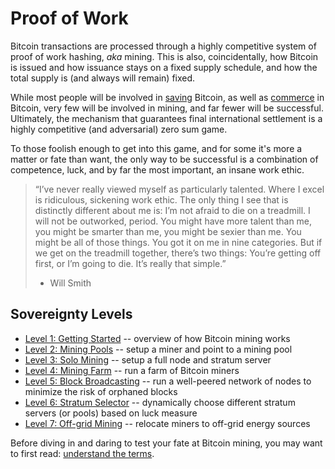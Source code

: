 # Proof of Work

Bitcoin transactions are processed through
 a highly competitive system of
 proof of work hashing, *aka* mining.
This is also, coincidentally, how Bitcoin
 is issued and how issuance stays on
 a fixed supply schedule, and how the
 total supply is (and always will remain) fixed.

While most people will be involved in
 [saving](../saving/) Bitcoin, as well as
 [commerce](../commerce) in Bitcoin,
 very few will be involved
 in mining, and far fewer will be successful.
Ultimately, the mechanism that guarantees
 final international settlement is a
 highly competitive (and adversarial)
 zero sum game.

To those foolish enough to get into this game,
 and for some it's more a matter or fate than
 want, the only way to be successful is a
 combination of competence, luck, and
 by far the most important, an insane
 work ethic.

> “I’ve never really viewed myself as particularly talented. 
> Where I excel is ridiculous, sickening 
> work ethic.
> The only thing I see that is distinctly
> different about me is:
> I’m not afraid to die on a treadmill. 
> I will not be outworked, period.
> You might have more talent than me,
> you might be smarter than me,
> you might be sexier than me.
> You might be all of those things.
> You got it on me in nine categories.
> But if we get on the treadmill together,
> there’s two things:
> You’re getting off first, or I’m going to die.
> It’s really that simple.”
>  
> - Will Smith




## Sovereignty Levels

* [Level 1: Getting Started](sovereignty/level-1) -- 
 overview of how Bitcoin mining works
* [Level 2: Mining Pools](sovereignty/level-2) --
 setup a miner and point to a mining pool
* [Level 3: Solo Mining](sovereignty/level-3) --
 setup a full node and stratum server
* [Level 4: Mining Farm](sovereignty/level-4) --
 run a farm of Bitcoin miners
* [Level 5: Block Broadcasting](sovereignty/level-5) --
 run a well-peered network of nodes to minimize the risk of orphaned blocks
* [Level 6: Stratum Selector](sovereignty/level-6) --
 dynamically choose different stratum servers (or pools) based on luck measure
* [Level 7: Off-grid Mining](sovereignty/level-7) --
 relocate miners to off-grid energy sources

Before diving in and daring to test your fate
 at Bitcoin mining, you may want to first read:
 [understand the terms](understand-the-terms.md).

